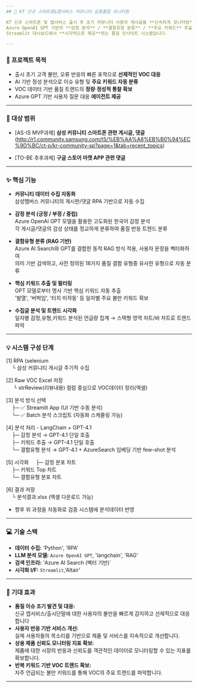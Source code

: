 ```yaml
---
## 📡 KT 신규 스마트폰&앱서비스 커뮤니티 상용품질 모니터링

KT 신규 스마트폰 및 앱서비스 출시 후 초기 커뮤니티 사용자 게시글을 **신속하게 모니터링**하고</br>
Azure OpenAI GPT 기반의 **감정 분석** / **결함유형 분류** / **주요 키워드** 추출을 통해</br>
Streamlit 대시보드에서 **시각적으로 제공**하는 품질 인사이트 시스템입니다.

---
```


### 🚀 프로젝트 목적

* 출시 초기 고객 불만, 오류 반응의 빠른 포착으로 **선제적인 VOC 대응**
* AI 기반 정성 분석으로 이슈 유형 및 **주요 키워드 자동 분류**
* VOC 데이터 기반 품질 트렌드의 **정량·정성적 통찰 확보**
* Azure GPT 기반 사용자 질문 대응 **에이전트 제공**

---

### 🎯 대상 범위

* [AS-IS MVP과제] **삼성 커뮤니티 스마트폰 관련 게시글, 댓글**
(http://r1.community.samsung.com/t5/%EB%AA%A8%EB%B0%94%EC%9D%BC/ct-p/kr-community-sp?page=1&tab=recent_topics)

* [TO-BE 추후과제] **구글 스토어 마켓 APP 관련 댓글**

---

### ✨ 핵심 기능

* **커뮤니티 데이터 수집 자동화** </br>
삼성멤버스 커뮤니티의 게시판/댓글 RPA 기반으로 자동 수집

* **감정 분석 (긍정 / 부정 / 중립)** </br>
Azure OpenAI GPT 모델을 활용한 고도화된 한국어 감정 분석</br>
각 게시글/댓글의 감성 상태를 정교하게 분류하여 품질 반응 트렌드 분류

* **결함유형 분류 (RAG 기반)** </br>
Azure AI Search와 GPT를 결합한 동적 RAG 방식 적용, 사용자 문장을 벡터화하여</br>
의미 기반 검색하고, 사전 정의된 18가지 품질 결함 유형중 유사한 유형으로 자동 분류

* **핵심 키워드 추출 및 필터링** </br>
GPT 모델로부터 명사 기반 핵심 키워드 자동 추출</br>
'발열', '버벅임', '터치 미작동' 등 일자별 주요 불만 키워드 확보

* **수집글 분석 및 트렌드 시각화** </br>
일자별 감정,유형,키워드 분석된 언급량 집계 → 스택형 영역 차트/바 차트로 트렌드 파악

---
### 💡 시스템 구성 단계
[1] RPA (selenium</br>
&nbsp;&nbsp;&nbsp; └ 삼성 커뮤니티 게시글 주기적 수집</br>

[2] Raw VOC Excel 저장</br>
&nbsp;&nbsp; &nbsp;    └ strReview(리뷰내용) 컬럼 중심으로 VOC데이터 정리(엑셀)</br>

[3] 분석 방식 선택</br>
&nbsp;&nbsp;&nbsp;    ├─ ✅ Streamlit App (UI 기반 수동 분석)</br>
&nbsp;&nbsp;&nbsp;    └─ ✅ Batch 분석 스크립트 (자동화 스케줄링 가능)</br>

[4] 분석 처리 - LangChain + GPT-4.1</br>
&nbsp;&nbsp;&nbsp;    ├─ 감정 분석        → GPT-4.1 단일 호출</br>
&nbsp;&nbsp;&nbsp;    ├─ 키워드 추출      → GPT-4.1 단일 호출</br>
&nbsp;&nbsp;&nbsp;    └─ 결함유형 분석    → GPT-4.1 + AzureSearch 임베딩 기반 few-shot 분석</br>

[5] 시각화
&nbsp;&nbsp;&nbsp;    ├─ 감정 분포 차트</br>
&nbsp;&nbsp;&nbsp;    ├─ 키워드 Top 차트</br>
&nbsp;&nbsp;&nbsp;    └─ 결함유형 분포 차트</br>

[6] 결과 저장</br>
&nbsp;&nbsp;&nbsp;    └ 분석결과.xlsx (엑셀 다운로드 가능)</br>

* 향후 위 과정을 자동화로 검증 시스템에 분석데이터 반영 </br>
---

### 💻 기술 스택

* **데이터 수집:** 'Python', 'RPA'
* **LLM 분석 모델:** `Azure OpenAI GPT`, 'langchain', 'RAG'
* **검색 인프라:** 'Azure AI Search (벡터 기반)`
* **시각화 I/F:** `Streamlit`,'Altair'

---

### 🌟 기대 효과

* **품질 이슈 조기 발견 및 대응:** </br>
  신규 앱서비스/출시단말에 대한 사용자의 불만을 빠르게 감지하고 선제적으로 대응합니다
* **사용자 반응 기반 서비스 개선:** </br>
  실제 사용자들의 목소리를 기반으로 제품 및 서비스를 지속적으로 개선합니다.
* **상용 제품 신뢰도 모니터링 지표 확보:** </br>
  제품에 대한 시장의 반응과 신뢰도를 객관적인 데이터로 모니터링할 수 있는 지표를 확보합니다.
* **반복 키워드 기반 VOC 트렌드 확보:** </br>
  자주 언급되는 불만 키워드를 통해 VOC의 주요 트렌드를 파악합니다.

---
